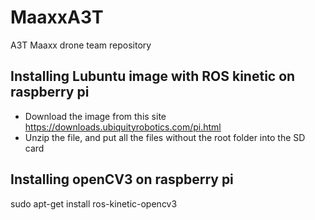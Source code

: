 # MaaxxA3T
A3T Maaxx drone team repository

## Installing Lubuntu image with ROS kinetic on raspberry pi
* Download the image from this site
https://downloads.ubiquityrobotics.com/pi.html
* Unzip the file, and put all the files without the root folder into the SD card

## Installing openCV3 on raspberry pi 
sudo apt-get install ros-kinetic-opencv3
